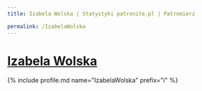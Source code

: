 ```yaml
---
title: Izabela Wolska | Statystyki patronite.pl | Patromierz

permalink: /IzabelaWolska
---
```


# [Izabela Wolska](https://patronite.pl/IzabelaWolska)

{% include profile.md name="IzabelaWolska" prefix="i" %}
